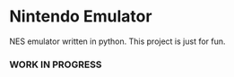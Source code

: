 # Nintendo Emulator

NES emulator written in python. This project is just for fun.

### WORK IN PROGRESS 
